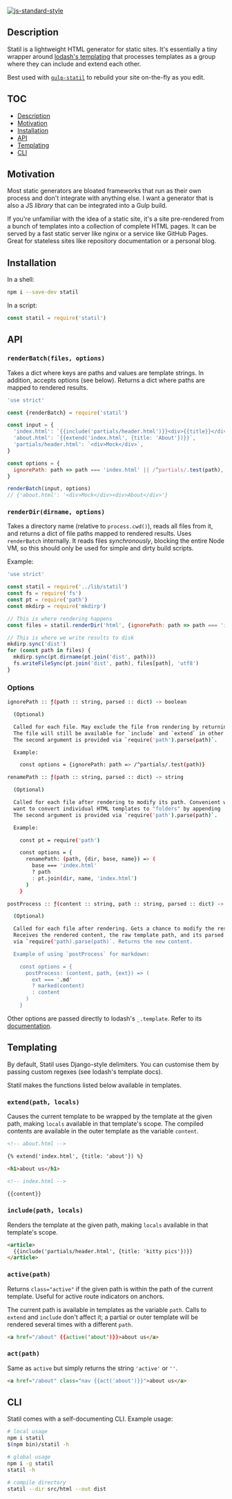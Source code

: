 [![js-standard-style](https://img.shields.io/badge/code%20style-standard-brightgreen.svg?style=flat)](http://standardjs.com)

## Description

Statil is a lightweight HTML generator for static sites. It's essentially a
tiny wrapper around [lodash's templating](https://lodash.com/docs#template) that
processes templates as a group where they can include and extend each other.

Best used with [`gulp-statil`](https://github.com/Mitranim/gulp-statil) to
rebuild your site on-the-fly as you edit.

## TOC

* [Description](#description)
* [Motivation](#motivation)
* [Installation](#installation)
* [API](#api)
* [Templating](#templating)
* [CLI](#cli)

## Motivation

Most static generators are bloated frameworks that run as their own process and
don't integrate with anything else. I want a generator that is also a JS
_library_ that can be integrated into a Gulp build.

If you're unfamiliar with the idea of a static site, it's a site pre-rendered
from a bunch of templates into a collection of complete HTML pages. It can be
served by a fast static server like nginx or a service like GitHub Pages. Great
for stateless sites like repository documentation or a personal blog.

## Installation

In a shell:

```sh
npm i --save-dev statil
```

In a script:

```javascript
const statil = require('statil')
```

## API

### `renderBatch(files, options)`

Takes a dict where keys are paths and values are template strings. In addition,
accepts options (see below). Returns a dict where paths are mapped to rendered
results.

```js
'use strict'

const {renderBatch} = require('statil')

const input = {
  'index.html': `{{include('partials/header.html')}}<div>{{title}}</div>`,
  'about.html': `{{extend('index.html', {title: 'About'})}}`,
  'partials/header.html': `<div>Mock</div>`,
}

const options = {
  ignorePath: path => path === 'index.html' || /^partials/.test(path),
}

renderBatch(input, options)
// {'about.html': '<div>Mock</div><div>About</div>'}
```

### `renderDir(dirname, options)`

Takes a directory name (relative to `process.cwd()`), reads all files from it,
and returns a dict of file paths mapped to rendered results. Uses `renderBatch`
internally. It reads files _synchronously_, blocking the entire Node VM, so this
should only be used for simple and dirty build scripts.

Example:

```javascript
'use strict'

const statil = require('../lib/statil')
const fs = require('fs')
const pt = require('path')
const mkdirp = require('mkdirp')

// This is where rendering happens
const files = statil.renderDir('html', {ignorePath: path => path === 'index.html'})

// This is where we write results to disk
mkdirp.sync('dist')
for (const path in files) {
  mkdirp.sync(pt.dirname(pt.join('dist', path)))
  fs.writeFileSync(pt.join('dist', path), files[path], 'utf8')
}
```

### Options

```sh
ignorePath :: ƒ(path :: string, parsed :: dict) -> boolean

  (Optional)

  Called for each file. May exclude the file from rendering by returning `true`.
  The file will still be available for `include` and `extend` in other templates.
  The second argument is provided via `require('path').parse(path)`.

  Example:

    const options = {ignorePath: path => /^partials/.test(path)}

renamePath :: ƒ(path :: string, parsed :: dict) -> string

  (Optional)

  Called for each file after rendering to modify its path. Convenient when you
  want to convert individual HTML templates to "folders" by appending 'index.html'.
  The second argument is provided via `require('path').parse(path)`.

  Example:

    const pt = require('path')

    const options = {
      renamePath: (path, {dir, base, name}) => (
        base === 'index.html'
        ? path
        : pt.join(dir, name, 'index.html')
      )
    }

postProcess :: ƒ(content :: string, path :: string, parsed :: dict) -> string

  (Optional)

  Called for each file after rendering. Gets a chance to modify the result.
  Receives the rendered content, the raw template path, and its parsed version
  via `require('path).parse(path)`. Returns the new content.

  Example of using `postProcess` for markdown:

    const options = {
      postProcess: (content, path, {ext}) => (
        ext === '.md'
        ? marked(content)
        : content
      )
    }
```

Other options are passed directly to lodash's `_.template`. Refer to its
<a href="https://lodash.com/docs#template" target="_blank">documentation</a>.

## Templating

By default, Statil uses Django-style delimiters. You can customise them by
passing custom regexes (see lodash's template docs).

Statil makes the functions listed below available in templates.

### `extend(path, locals)`

Causes the current template to be wrapped by the template at the given path,
making `locals` available in that template's scope. The compiled contents are
available in the outer template as the variable `content`.

```html
<!-- about.html -->

{% extend('index.html', {title: 'about'}) %}

<h1>about us</h1>
```

```html
<!-- index.html -->

{{content}}
```

### `include(path, locals)`

Renders the template at the given path, making `locals` available in that
template's scope.

```html
<article>
  {{include('partials/header.html', {title: 'kitty pics'})}}
</article>
```

### `active(path)`

Returns `class="active"` if the given path is within the path of the current
template. Useful for active route indicators on anchors.

The current path is available in templates as the variable `path`. Calls to
`extend` and `include` don't affect it; a partial or outer template will be
rendered several times with a different `path`.

```html
<a href="/about" {{active('about')}}>about us</a>
```

### `act(path)`

Same as `active` but simply returns the string `'active'` or `''`.

```html
<a href="/about" class="nav {{act('about')}}">about us</a>
```

## CLI

Statil comes with a self-documenting CLI. Example usage:

```sh
# local usage
npm i statil
$(npm bin)/statil -h

# global usage
npm i -g statil
statil -h

# compile directory
statil --dir src/html --out dist
```
